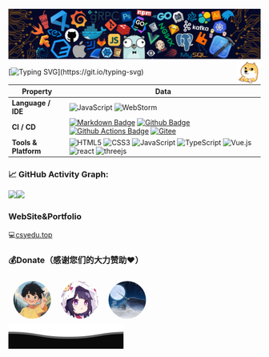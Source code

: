 <!--   my-header-img -->
![](./src/header_.png)
<a href="http://csyedu.top"><img src="./assets/head_logo.jpg" align="right" height="48" width="48" ></a>

<!--   my-ticker -->    
[![Typing SVG](https://readme-typing-svg.herokuapp.com?color=%2336BCF7&center=true&vCenter=true&width=600&lines=Hi+there+👋,+I+am+Steve;+Welcome+to+My+Profile!;Over+2+years+of+programming+experience;Always+learning+new+things;)](https://git.io/typing-svg)

<!--   my-skils -->

| Property             | Data                                                         |
| -------------------- | ------------------------------------------------------------ |
| **Language / IDE**   | ![JavaScript](https://img.shields.io/badge/-JavaScript-3776AB?style=flat&logo=JavaScript&logoColor=white) ![WebStorm](https://img.shields.io/badge/-WebStorm-3776AB?style=flat&logo=WebStorm&logoColor=white) |
| **CI / CD**          | [![Markdown Badge](https://img.shields.io/badge/-Markdown-2088FF?style=flat&logo=Markdown&logoColor=white)](https://github.com/Steve245270533) [![Github Badge](https://img.shields.io/badge/-Github%20-2088FF?style=flat&logo=Github&logoColor=white)](https://github.com/Steve245270533) [![Github Actions Badge](https://img.shields.io/badge/-Git%20-2088FF?style=flat&logo=Git&logoColor=white)](https://github.com/Steve245270533) [![Gitee](https://img.shields.io/badge/-Gitee%20-2088FF?style=flat&logo=Gitee&logoColor=white)](https://gitee.com/steve007) |
| **Tools & Platform** | ![HTML5](https://img.shields.io/badge/HTML5-E34F26?style=for-the-badge&logo=html5&logoColor=white) ![CSS3](https://img.shields.io/badge/CSS3-1572B6?style=for-the-badge&logo=css3&logoColor=white) ![JavaScript](https://img.shields.io/badge/JavaScript-ffca28?style=for-the-badge&logo=JavaScript&logoColor=white) ![TypeScript](https://img.shields.io/badge/TypeScript-2b9ff6?style=for-the-badge&logo=TypeScript&logoColor=white) ![Vue.js](https://img.shields.io/badge/Vue.js-41b883?style=for-the-badge&logo=Vue.js&logoColor=white) ![react](https://img.shields.io/badge/React.js-2b9ff6?style=for-the-badge&logo=React&logoColor=white) ![threejs](https://img.shields.io/badge/three.js-2b9ff6?style=for-the-badge&logo=three.js&logoColor=white) |

<!--   GitHub stats graph -->

### 📈 GitHub Activity Graph:
<span>
  <img align="left" src="https://github-readme-stats.vercel.app/api?username=Steve245270533&show_icons=true&theme=radical" />
</span>

<span>
  <img height="195" align="bottom" src="https://github-readme-stats.vercel.app/api/top-langs/?username=Steve245270533&theme=radical&layout=compact" />
</span>



### WebSite&Portfolio

💻[csyedu.top](http://csyedu.top)

### 💰Donate（感谢您们的大力赞助❤️）

<a href="https://gitee.com/Guisper" title="Guisper" target="_blank"><img align="left" style="width:75px; height: 75px; border-radius: 50%;margin: 10px;" hei src="./assets/img/donate/Guisper.jpeg" /></a>
<a href="#" target="_blank" title="Nivere"><img align="left" style="width:75px; height: 75px; border-radius: 50%;margin:10px;" hei src="./assets/img/donate/Nivere.jpeg" /></a>
<a href="https://github.com/ArcherGu" target="_blank" title="ArcherGu"><img align="left" style="width:75px; height: 75px; border-radius: 50%;margin:10px;" hei src="./assets/img/donate/ArcherGu.jpg" /></a>



![](assets/Bottom_down.svg)
